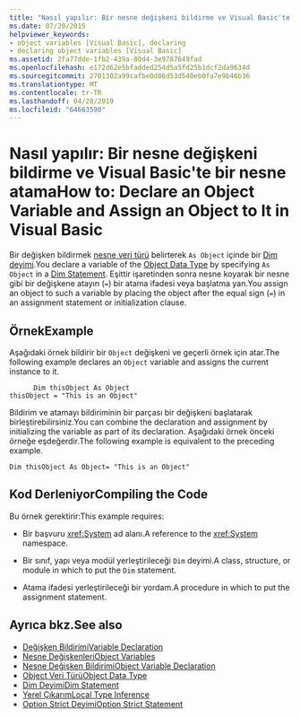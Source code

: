 ```yaml
---
title: "Nasıl yapılır: Bir nesne değişkeni bildirme ve Visual Basic'te bir nesne atama"
ms.date: 07/20/2015
helpviewer_keywords:
- object variables [Visual Basic], declaring
- declaring object variables [Visual Basic]
ms.assetid: 2fa77dde-1fb2-439a-80d4-3e9787649fad
ms.openlocfilehash: e172d62e5bfadded254d5a5fd25b1dcf2da9634d
ms.sourcegitcommit: 2701302a99cafbe0d86d53d540eb0fa7e9b46b36
ms.translationtype: MT
ms.contentlocale: tr-TR
ms.lasthandoff: 04/28/2019
ms.locfileid: "64663590"
---
```

# <a name="how-to-declare-an-object-variable-and-assign-an-object-to-it-in-visual-basic"></a><span data-ttu-id="5c5db-102">Nasıl yapılır: Bir nesne değişkeni bildirme ve Visual Basic'te bir nesne atama</span><span class="sxs-lookup"><span data-stu-id="5c5db-102">How to: Declare an Object Variable and Assign an Object to It in Visual Basic</span></span>
<span data-ttu-id="5c5db-103">Bir değişken bildirmek [nesne veri türü](../../../../visual-basic/language-reference/data-types/object-data-type.md) belirterek `As Object` içinde bir [Dim deyimi](../../../../visual-basic/language-reference/statements/dim-statement.md).</span><span class="sxs-lookup"><span data-stu-id="5c5db-103">You declare a variable of the [Object Data Type](../../../../visual-basic/language-reference/data-types/object-data-type.md) by specifying `As Object` in a [Dim Statement](../../../../visual-basic/language-reference/statements/dim-statement.md).</span></span> <span data-ttu-id="5c5db-104">Eşittir işaretinden sonra nesne koyarak bir nesne gibi bir değişkene atayın (`=`) bir atama ifadesi veya başlatma yan.</span><span class="sxs-lookup"><span data-stu-id="5c5db-104">You assign an object to such a variable by placing the object after the equal sign (`=`) in an assignment statement or initialization clause.</span></span>  
  
## <a name="example"></a><span data-ttu-id="5c5db-105">Örnek</span><span class="sxs-lookup"><span data-stu-id="5c5db-105">Example</span></span>  
 <span data-ttu-id="5c5db-106">Aşağıdaki örnek bildirir bir `Object` değişkeni ve geçerli örnek için atar.</span><span class="sxs-lookup"><span data-stu-id="5c5db-106">The following example declares an `Object` variable and assigns the current instance to it.</span></span>  
  
```  
      Dim thisObject As Object  
thisObject = "This is an Object"  
```  
  
 <span data-ttu-id="5c5db-107">Bildirim ve atamayı bildiriminin bir parçası bir değişkeni başlatarak birleştirebilirsiniz.</span><span class="sxs-lookup"><span data-stu-id="5c5db-107">You can combine the declaration and assignment by initializing the variable as part of its declaration.</span></span> <span data-ttu-id="5c5db-108">Aşağıdaki örnek önceki örneğe eşdeğerdir.</span><span class="sxs-lookup"><span data-stu-id="5c5db-108">The following example is equivalent to the preceding example.</span></span>  
  
```  
Dim thisObject As Object= "This is an Object"  
```  
  
## <a name="compiling-the-code"></a><span data-ttu-id="5c5db-109">Kod Derleniyor</span><span class="sxs-lookup"><span data-stu-id="5c5db-109">Compiling the Code</span></span>  
 <span data-ttu-id="5c5db-110">Bu örnek gerektirir:</span><span class="sxs-lookup"><span data-stu-id="5c5db-110">This example requires:</span></span>  
  
- <span data-ttu-id="5c5db-111">Bir başvuru <xref:System> ad alanı.</span><span class="sxs-lookup"><span data-stu-id="5c5db-111">A reference to the <xref:System> namespace.</span></span>  
  
- <span data-ttu-id="5c5db-112">Bir sınıf, yapı veya modül yerleştirileceği `Dim` deyimi.</span><span class="sxs-lookup"><span data-stu-id="5c5db-112">A class, structure, or module in which to put the `Dim` statement.</span></span>  
  
- <span data-ttu-id="5c5db-113">Atama ifadesi yerleştirileceği bir yordam.</span><span class="sxs-lookup"><span data-stu-id="5c5db-113">A procedure in which to put the assignment statement.</span></span>  
  
## <a name="see-also"></a><span data-ttu-id="5c5db-114">Ayrıca bkz.</span><span class="sxs-lookup"><span data-stu-id="5c5db-114">See also</span></span>

- [<span data-ttu-id="5c5db-115">Değişken Bildirimi</span><span class="sxs-lookup"><span data-stu-id="5c5db-115">Variable Declaration</span></span>](../../../../visual-basic/programming-guide/language-features/variables/variable-declaration.md)
- [<span data-ttu-id="5c5db-116">Nesne Değişkenleri</span><span class="sxs-lookup"><span data-stu-id="5c5db-116">Object Variables</span></span>](../../../../visual-basic/programming-guide/language-features/variables/object-variables.md)
- [<span data-ttu-id="5c5db-117">Nesne Değişken Bildirimi</span><span class="sxs-lookup"><span data-stu-id="5c5db-117">Object Variable Declaration</span></span>](../../../../visual-basic/programming-guide/language-features/variables/object-variable-declaration.md)
- [<span data-ttu-id="5c5db-118">Object Veri Türü</span><span class="sxs-lookup"><span data-stu-id="5c5db-118">Object Data Type</span></span>](../../../../visual-basic/language-reference/data-types/object-data-type.md)
- [<span data-ttu-id="5c5db-119">Dim Deyimi</span><span class="sxs-lookup"><span data-stu-id="5c5db-119">Dim Statement</span></span>](../../../../visual-basic/language-reference/statements/dim-statement.md)
- [<span data-ttu-id="5c5db-120">Yerel Çıkarım</span><span class="sxs-lookup"><span data-stu-id="5c5db-120">Local Type Inference</span></span>](../../../../visual-basic/programming-guide/language-features/variables/local-type-inference.md)
- [<span data-ttu-id="5c5db-121">Option Strict Deyimi</span><span class="sxs-lookup"><span data-stu-id="5c5db-121">Option Strict Statement</span></span>](../../../../visual-basic/language-reference/statements/option-strict-statement.md)
